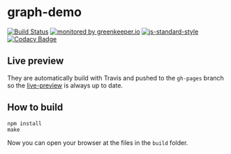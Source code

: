 # graph-demo

[![Build Status](https://travis-ci.org/ResourcefulHumans/graph-demo.svg?branch=master)](https://travis-ci.org/ResourcefulHumans/graph-demo)
[![monitored by greenkeeper.io](https://img.shields.io/badge/greenkeeper.io-monitored-brightgreen.svg)](http://greenkeeper.io/) 
[![js-standard-style](https://img.shields.io/badge/code%20style-standard-brightgreen.svg)](http://standardjs.com/)
[![Codacy Badge](https://api.codacy.com/project/badge/grade/d135b2d6ee4c4dc98e7c7759f2d6c1e9)](https://www.codacy.com/app/m_7/graph-demo)

## Live preview

They are automatically build with Travis and pushed to the `gh-pages` branch so the [live-preview](http://resourcefulhumans.github.io/graph-demo) is always up to date.

## How to build

    npm install
    make
    
Now you can open your browser at the files in the `build` folder.
